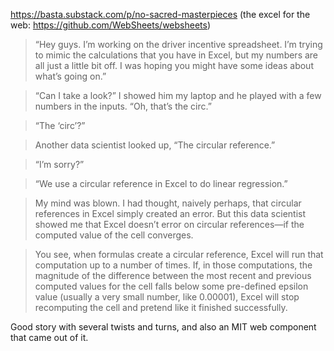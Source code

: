 https://basta.substack.com/p/no-sacred-masterpieces
(the excel for the web: https://github.com/WebSheets/websheets)

> “Hey guys. I’m working on the driver incentive spreadsheet. I’m trying to mimic the calculations that you have in Excel, but my numbers are all just a little bit off. I was hoping you might have some ideas about what’s going on.”

> “Can I take a look?” I showed him my laptop and he played with a few numbers in the inputs. “Oh, that’s the circ.”

> “The ‘circ’?”

> Another data scientist looked up, “The circular reference.”

> “I’m sorry?”

> “We use a circular reference in Excel to do linear regression.”

> My mind was blown. I had thought, naively perhaps, that circular references in Excel simply created an error. But this data scientist showed me that Excel doesn’t error on circular references—if the computed value of the cell converges.

> You see, when formulas create a circular reference, Excel will run that computation up to a number of times. If, in those computations, the magnitude of the difference between the most recent and previous computed values for the cell falls below some pre-defined epsilon value (usually a very small number, like 0.00001), Excel will stop recomputing the cell and pretend like it finished successfully.

Good story with several twists and turns, and also an MIT web component that came out of it.